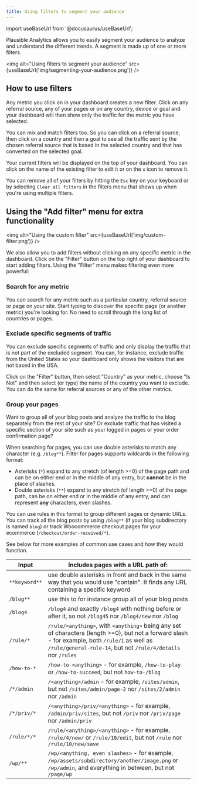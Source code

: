```yaml
---
title: Using filters to segment your audience
---
```


import useBaseUrl from '@docusaurus/useBaseUrl';

Plausible Analytics allows you to easily segment your audience to analyze and understand the different trends. A segment is made up of one or more filters. 

<img alt="Using filters to segment your audience" src={useBaseUrl('img/segmenting-your-audience.png')} />

## How to use filters 

Any metric you click on in your dashboard creates a new filter. Click on any referral source, any of your pages or on any country, device or goal and your dashboard will then show only the traffic for the metric you have selected.

You can mix and match filters too. So you can click on a referral source, then click on a country and then a goal to see all the traffic sent by the chosen referral source that is based in the selected country and that has converted on the selected goal.

Your current filters will be displayed on the top of your dashboard. You can click on the name of the existing filter to edit it or on the `x` icon to remove it. 

You can remove all of your filters by hitting the `Esc` key on your keyboard or by selecting `Clear all filters` in the filters menu that shows up when you're using multiple filters.

## Using the "Add filter" menu for extra functionality 

<img alt="Using the custom filter" src={useBaseUrl('img/custom-filter.png')} />

We also allow you to add filters without clicking on any specific metric in the dashboard. Click on the "Filter" button on the top right of your dashboard to start adding filters. Using the "Filter" menu makes filtering even more powerful:

### Search for any metric

You can search for any metric such as a particular country, referral source or page on your site. Start typing to discover the specific page (or another metric) you're looking for. No need to scroll through the long list of countries or pages.

### Exclude specific segments of traffic

You can exclude specific segments of traffic and only display the traffic that is not part of the excluded segment. You can, for instance, exclude traffic from the United States so your dashboard only shows the visitors that are not based in the USA. 

Click on the "Filter" button, then select "Country" as your metric, choose "Is Not" and then select (or type) the name of the country you want to exclude. You can do the same for referral sources or any of the other metrics.

### Group your pages

Want to group all of your blog posts and analyze the traffic to the blog separately from the rest of your site? Or exclude traffic that has visited a specific section of your site such as your logged in pages or your order confirmation page?

When searching for pages, you can use double asterisks to match any character (e.g. `/blog**`). Filter for pages supports wildcards in the following format:

- Asterisks (`*`) expand to any stretch (of length >=0) of the page path and can be on either end or in the middle of any entry, but **cannot** be in the place of slashes.
- Double asterisks (`**`) expand to any stretch (of length >=0) of the page path, can be on either end or in the middle of any entry, and can represent **any** characters, even slashes.

You can use rules in this format to group different pages or dynamic URLs. You can track all the blog posts by using `/blog**` (if your blog subdirectory is named `blog`) or track Woocommerce checkout pages for your ecommerce (`/checkout/order-received/*`). 

See below for more examples of common use cases and how they would function.

| Input | Includes pages with a URL path of: |
| ------------- | ------------- |
| `**keyword**` | use double asterisks in front and back in the same way that you would use "contain". It finds any URL containing a specific keyword |
| `/blog**` | use this to for instance group all of your blog posts |
| `/blog4` | `/blog4` and exactly `/blog4` with nothing before or after it, so not `/blog45` nor `/blog4/new` nor `/blog` |
| `/rule/*` | `/rule/<anything>`, with `<anything>` being any set of characters (length >=0), but not a forward slash - for example, both `/rule/1` as well as `/rule/general-rule-14`, but not `/rule/4/details` nor `/rules` |
| `/how-to-*` | `/how-to-<anything>` - for example, `/how-to-play` or `/how-to-succeed`, but not `how-to-/blog` |
| `/*/admin` | `/<anything>/admin` - for example, `/sites/admin`, but not `/sites/admin/page-2` nor `/sites/2/admin` nor `/admin` |
| `/*/priv/*` | `/<anything>/priv/<anything>` - for example, `/admin/priv/sites`, but not `/priv` nor `/priv/page` nor `/admin/priv` |
| `/rule/*/*` | `/rule/<anything>/<anything>` - for example, `/rule/4/new/` or `/rule/10/edit`, but not `/rule` nor `/rule/10/new/save` |
| `/wp/**` | `/wp/<anything, even slashes>` - for example, `/wp/assets/subdirectory/another/image.png` or `/wp/admin`, and everything in between, but not `/page/wp`

<br />
